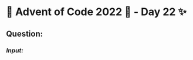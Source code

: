 # :christmas_tree: Advent of Code 2022 :christmas_tree: - Day 22 :sparkles:
## Question: 
>
>
>

### *Input:*

>
>
>
